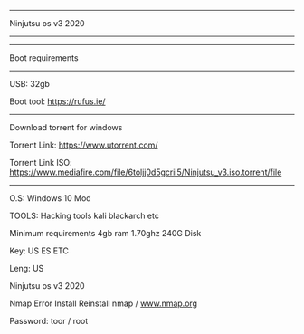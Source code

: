 ____________________
Ninjutsu os v3 2020 
____________________
____________________
Boot requirements
____________________
USB: 32gb 

Boot tool: https://rufus.ie/
____________________
Download torrent for windows

Torrent Link: https://www.utorrent.com/

Torrent Link ISO: https://www.mediafire.com/file/6toljj0d5gcrii5/Ninjutsu_v3.iso.torrent/file
____________________


O.S: Windows 10 Mod

TOOLS: Hacking tools kali blackarch etc 

Minimum requirements 4gb ram 1.70ghz 240G Disk 

Key: US ES ETC

Leng: US  

Ninjutsu os v3 2020 

Nmap Error Install Reinstall nmap / www.nmap.org

Password: toor / root 
